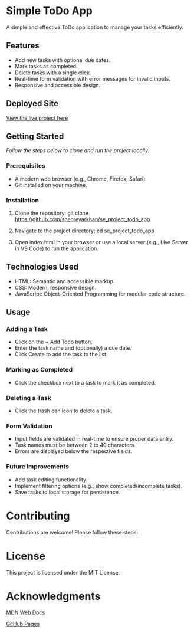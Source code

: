 # **Simple ToDo App**
A simple and effective ToDo application to manage your tasks efficiently.

## Features
- Add new tasks with optional due dates.
- Mark tasks as completed.
- Delete tasks with a single click.
- Real-time form validation with error messages for invalid inputs.
- Responsive and accessible design.

## Deployed Site
 [View the live project here](https://github.com/)

## Getting Started
*Follow the steps below to clone and run the project locally.*

### Prerequisites
- A modern web browser (e.g., Chrome, Firefox, Safari).
- Git installed on your machine.

### Installation

1. Clone the repository:
git clone https://github.com/shehreyarkhan/se_project_todo_app

2. Navigate to the project directory:
cd se_project_todo_app

3. Open index.html in your browser or use a local server (e.g., Live Server in VS Code) to run the application.

## Technologies Used

 - HTML: Semantic and accessible markup.
 - CSS: Modern, responsive design.
 - JavaScript: Object-Oriented Programming for modular code structure.

## Usage
 ### Adding a Task
 - Click on the + Add Todo button.
 - Enter the task name and (optionally) a due date.
 - Click Create to add the task to the list.
### Marking as Completed
 - Click the checkbox next to a task to mark it as completed.
### Deleting a Task
 - Click the trash can icon to delete a task.

### Form Validation
 - Input fields are validated in real-time to ensure proper data entry.
 - Task names must be between 2 to 40 characters.
 - Errors are displayed below the respective fields.

### Future Improvements
 - Add task editing functionality.
 - Implement filtering options (e.g., show completed/incomplete tasks).
 - Save tasks to local storage for persistence.

# **Contributing**
Contributions are welcome! Please follow these steps:

# **License**
This project is licensed under the MIT License.

# Acknowledgments
[MDN Web Docs](https://developer.mozilla.org/en-US/) 

[GitHub Pages](https://github.com/shehreyarkhan/se_project_todo_app)
